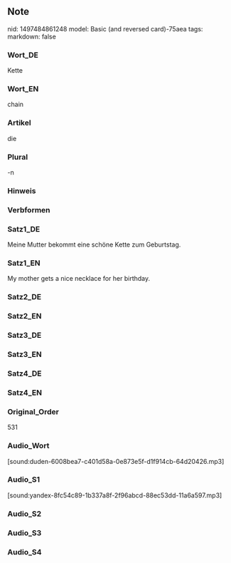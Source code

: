 ## Note
nid: 1497484861248
model: Basic (and reversed card)-75aea
tags: 
markdown: false

### Wort_DE
Kette

### Wort_EN
chain

### Artikel
die

### Plural
-n

### Hinweis


### Verbformen


### Satz1_DE
Meine Mutter bekommt eine schöne Kette zum Geburtstag.

### Satz1_EN
My mother gets a nice necklace for her birthday.

### Satz2_DE


### Satz2_EN


### Satz3_DE


### Satz3_EN


### Satz4_DE


### Satz4_EN


### Original_Order
531

### Audio_Wort
[sound:duden-6008bea7-c401d58a-0e873e5f-d1f914cb-64d20426.mp3]

### Audio_S1
[sound:yandex-8fc54c89-1b337a8f-2f96abcd-88ec53dd-11a6a597.mp3]

### Audio_S2


### Audio_S3


### Audio_S4

